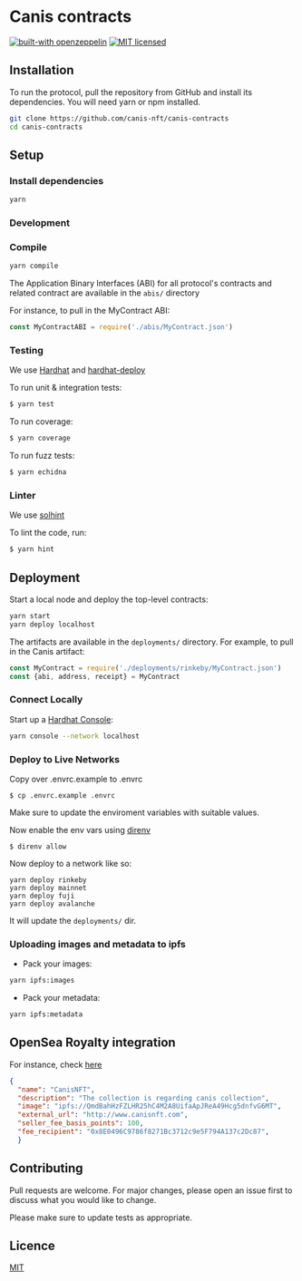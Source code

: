 # Canis contracts

[![built-with openzeppelin](https://img.shields.io/badge/built%20with-OpenZeppelin-3677FF)](https://docs.openzeppelin.com/)
[![MIT licensed](https://img.shields.io/badge/license-MIT-blue.svg)](https://raw.githubusercontent.com/protofire/solhint/master/LICENSE)

## Installation

To run the protocol, pull the repository from GitHub and install its dependencies. You will need yarn or npm installed.

```sh
git clone https://github.com/canis-nft/canis-contracts
cd canis-contracts
```

## Setup

### Install dependencies

```sh
yarn
```

### Development

### Compile

```sh
yarn compile
```

The Application Binary Interfaces (ABI) for all protocol's contracts and related contract are available in the `abis/` directory

For instance, to pull in the MyContract ABI:

```javascript
const MyContractABI = require('./abis/MyContract.json')
```

### Testing

We use [Hardhat](https://hardhat.dev) and [hardhat-deploy](https://github.com/wighawag/hardhat-deploy)

To run unit & integration tests:

```sh
$ yarn test
```

To run coverage:

```sh
$ yarn coverage
```

To run fuzz tests:

```sh
$ yarn echidna
```

### Linter

We use [solhint](https://github.com/protofire/solhint)

To lint the code, run:

```sh
$ yarn hint
```

## Deployment

Start a local node and deploy the top-level contracts:

```bash
yarn start
yarn deploy localhost
```

The artifacts are available in the `deployments/` directory. For example, to pull in the Canis artifact:

```javascript
const MyContract = require('./deployments/rinkeby/MyContract.json')
const {abi, address, receipt} = MyContract
```
### Connect Locally

Start up a [Hardhat Console](https://hardhat.dev/guides/hardhat-console.html):

```bash
yarn console --network localhost
```

### Deploy to Live Networks

Copy over .envrc.example to .envrc

```
$ cp .envrc.example .envrc
```

Make sure to update the enviroment variables with suitable values.

Now enable the env vars using [direnv](https://direnv.net/docs/installation.html)

```
$ direnv allow
```

Now deploy to a network like so:

```
yarn deploy rinkeby
yarn deploy mainnet
yarn deploy fuji
yarn deploy avalanche
```

It will update the `deployments/` dir.

### Uploading images and metadata to ipfs

- Pack your images:

```bash
yarn ipfs:images
```

- Pack your metadata:

```bash
yarn ipfs:metadata
```

## OpenSea Royalty integration

For instance, check [here](https://ipfs.io/ipfs/QmbBXi3zGaFZ4S2cAea56cGhpD6eSRNL9b6BCUnrTpukT6)

```json
{
  "name": "CanisNFT",
  "description": "The collection is regarding canis collection",
  "image": "ipfs://QmdBahHzFZLHR25hC4M2A8UifaApJReA49Hcg5dnfvG6MT",
  "external_url": "http://www.canisnft.com",
  "seller_fee_basis_points": 100, 
  "fee_recipient": "0x8E0496C9786f8271Bc3712c9e5F794A137c2Dc87",
  }
```

## Contributing

Pull requests are welcome. For major changes, please open an issue first to discuss what you would like to change.

Please make sure to update tests as appropriate.

## Licence

[MIT](https://choosealicense.com/licenses/mit/)
